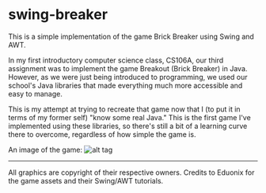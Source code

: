 # swing-breaker
This is a simple implementation of the game Brick Breaker using Swing and AWT.

In my first introductory computer science class, CS106A, our third assignment was to implement the game Breakout (Brick Breaker) in Java. However, as we were just being introduced to programming, we used our school's Java libraries that made everything much more accessible and easy to manage.

This is my attempt at trying to recreate that game now that I (to put it in terms of my former self) "know some real Java." This is the first game I've implemented using these libraries, so there's still a bit of a learning curve there to overcome, regardless of how simple the game is.

An image of the game:
![alt tag](http://i.imgur.com/v1BBOJP.png)
___
All graphics are copyright of their respective owners. Credits to Eduonix for the game assets and their Swing/AWT tutorials.
